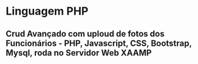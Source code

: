 # Linguagem PHP 
## Crud Avançado com uploud de fotos dos Funcionários - PHP, Javascript, CSS, Bootstrap, Mysql, roda no Servidor Web XAAMP 

